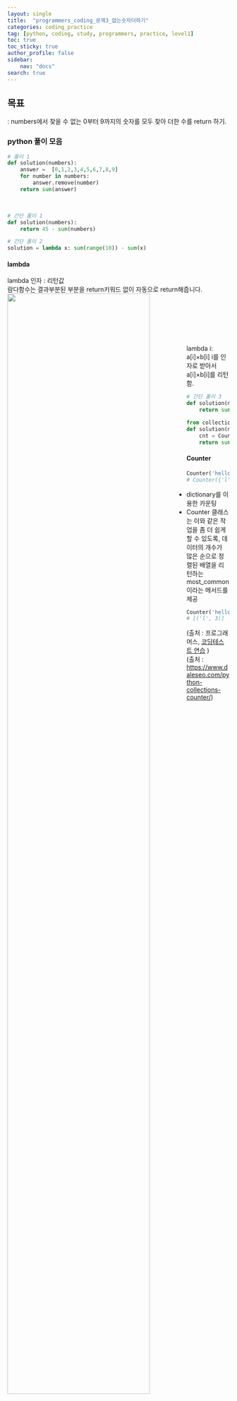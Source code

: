 ```yaml
---
layout: single
title:  "programmers_coding_문제3_없는숫자더하기"
categories: coding_practice
tag: [python, coding, study, programmers, practice, level1]
toc: true
toc_sticky: true
author_profile: false
sidebar:
    nav: "docs"
search: true
---
```



## 목표     
: numbers에서 찾을 수 없는 0부터 9까지의 숫자를 모두 찾아 더한 수를 return 하기.



### python 풀이 모음


```python
# 풀이 1
def solution(numbers):
    answer =  [0,1,2,3,4,5,6,7,8,9]
    for number in numbers:
        answer.remove(number)
    return sum(answer)
```

<br>

```python
# 간단 풀이 1
def solution(numbers):
    return 45 - sum(numbers)
```


```python
# 간단 풀이 2
solution = lambda x: sum(range(10)) - sum(x)
```
#### lambda           
lambda 인자 : 리턴값           
람다함수는 결과부분된 부분을 return키워드 없이 자동으로 return해줍니다.              
<img src="https://wikidocs.net/images/page/22804/%E1%84%89%E1%85%B3%E1%84%8F%E1%85%B3%E1%84%85%E1%85%B5%E1%86%AB%E1%84%89%E1%85%A3%E1%86%BA_2018-11-07_05.56.24.png" align="left"  width="80%"/>
               
<br>
<br>
<br>
<br>
<br>
<br>
lambda i: a[i]×b[i]           
i를 인자로 받아서 a[i]×b[i]를 리턴함.          

```python
# 간단 풀이 3
def solution(numbers):
    return sum([i for i in [1,2,3,4,5,6,7,8,9,0] if i not in numbers])
```


```python
from collections import Counter
def solution(numbers):
    cnt = Counter(numbers)
    return sum([n for n in range(1,10) if n not in cnt.keys()])
```

#### Counter
```python
Counter('hello world') 
# Counter({'l': 3, 'o': 2, 'h': 1, 'e': 1, ' ': 1, 'w': 1, 'r': 1, 'd': 1})
```
- dictionary를 이용한 카운팅
- Counter 클래스는 이와 같은 작업을 좀 더 쉽게 할 수 있도록, 데이터의 개수가 많은 순으로 정렬된 배열을 리턴하는 most_common이라는 메서드를 제공
```python
Counter('hello world').most_common(1) 
# [('l', 3)]
```

(출처 : 프로그래머스, [코딩테스트 연습](https://programmers.co.kr/learn/challenges) )     
(출처 : https://www.daleseo.com/python-collections-counter/)
